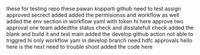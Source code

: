  these for testing repo
these pawan kopparti github
need to test assign approved
secrect added
added the permisionss and workflow as well
added the env section in workflow yaml with token
hi here approve two approval one team
addedthe status check and disstatefull check
added the blank and build it
and test main added the develop
github action not able to triggred hi
only workflow yam in develop branch 
need hdfc approvals
hello here is the next need to trouble shoot
added the code here
